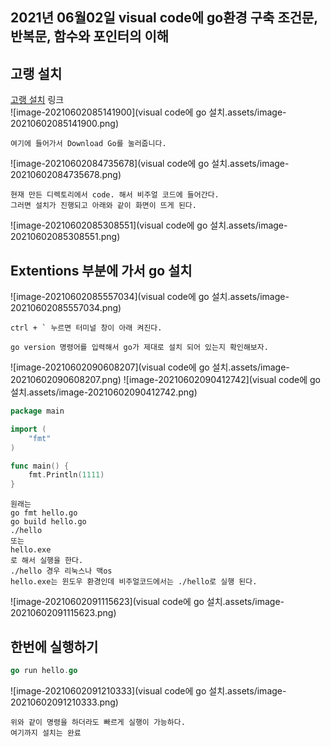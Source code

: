 ## 2021년 06월02일 visual code에 go환경 구축 조건문, 반복문, 함수와 포인터의 이해  
## 고랭 설치  
[고랭 설치](https://golang.org/) 링크   
![image-20210602085141900](visual code에 go 설치.assets/image-20210602085141900.png)
```
여기에 들어가서 Download Go를 눌러줍니다.
```
![image-20210602084735678](visual code에 go 설치.assets/image-20210602084735678.png)
```
현재 만든 디렉토리에서 code. 해서 비주얼 코드에 들어간다.
그러면 설치가 진행되고 아래와 같이 화면이 뜨게 된다.
```
![image-20210602085308551](visual code에 go 설치.assets/image-20210602085308551.png)
## Extentions 부분에 가서 go 설치  
![image-20210602085557034](visual code에 go 설치.assets/image-20210602085557034.png)
```
ctrl + ` 누르면 터미널 창이 아래 켜진다.
```
```
go version 명령어를 입력해서 go가 제대로 설치 되어 있는지 확인해보자.
```
![image-20210602090608207](visual code에 go 설치.assets/image-20210602090608207.png)
![image-20210602090412742](visual code에 go 설치.assets/image-20210602090412742.png)
```go
package main

import (
	"fmt"
)

func main() {
	fmt.Println(1111)
}
```
```
원래는 
go fmt hello.go
go build hello.go
./hello
또는
hello.exe
로 해서 실행을 한다.
./hello 경우 리눅스나 맥os
hello.exe는 윈도우 환경인데 비주얼코드에서는 ./hello로 실행 된다. 
```
![image-20210602091115623](visual code에 go 설치.assets/image-20210602091115623.png)
## 한번에 실행하기  
```go
go run hello.go
```
![image-20210602091210333](visual code에 go 설치.assets/image-20210602091210333.png)
```
위와 같이 명령을 하더라도 빠르게 실행이 가능하다.
여기까지 설치는 완료
```


